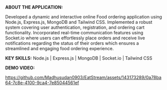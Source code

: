 __ABOUT THE APPLICATION:__

Developed a dynamic and interactive online Food ordering application using Node.js, Express.js, MongoDB and Tailwind CSS.
Implemented a robust system covering user authentication, registration, and ordering cart functionality. Incorporated real-time
communication features using Socket.io where users can effortlessly place orders and receive live notifications regarding the status
of their orders which ensures a streamlined and engaging food ordering experience.

__KEY SKILLS:__
Node.js | Express.js | MongoDB | Socket.io | Tailwind CSS

__DEMO VIDEO:__

https://github.com/Madhusudan0903/EatStream/assets/143173289/0a78ba64-7c8e-4100-9ca4-7e85044561ef

